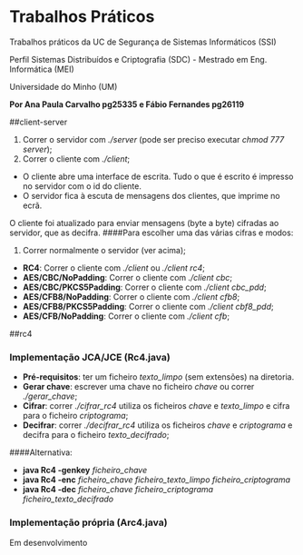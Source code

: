 # Trabalhos Práticos
Trabalhos práticos da UC de Segurança de Sistemas Informáticos (SSI)

Perfil Sistemas Distribuídos e Criptografia (SDC) - Mestrado em Eng. Informática (MEI)

Universidade do Minho (UM)

**Por Ana Paula Carvalho pg25335 e Fábio Fernandes pg26119**

##client-server
1. Correr o servidor com *./server* (pode ser preciso executar *chmod 777 server*);
2. Correr o cliente com *./client*;

- O cliente abre uma interface de escrita. Tudo o que é escrito é impresso no servidor com o id do cliente.
- O servidor fica à escuta de mensagens dos clientes, que imprime no ecrã.

O cliente foi atualizado para enviar mensagens (byte a byte) cifradas ao servidor, que as decifra. 
####Para escolher uma das várias cifras e modos:
1. Correr normalmente o servidor (ver acima);
-  **RC4**: Correr o cliente com *./client* ou *./client rc4*;
-  **AES/CBC/NoPadding**: Correr o cliente com *./client cbc*;
- **AES/CBC/PKCS5Padding**: Correr o cliente com  *./client cbc_pdd*;
-  **AES/CFB8/NoPadding**: Correr o cliente com *./client cfb8*;
-  **AES/CFB8/PKCS5Padding**: Correr o cliente com *./client cbf8_pdd*;
-  **AES/CFB/NoPadding**: Correr o cliente com *./client cfb*;


##rc4

### Implementação JCA/JCE (Rc4.java)
- **Pré-requisitos**: ter um ficheiro *texto_limpo* (sem extensões) na diretoria.
- **Gerar chave**: escrever uma chave no ficheiro *chave* ou correr *./gerar_chave*;
- **Cifrar**: correr *./cifrar_rc4* utiliza os ficheiros *chave* e *texto_limpo* e cifra para o ficheiro *criptograma*;
- **Decifrar**: correr *./decifrar_rc4* utiliza os ficheiros *chave* e *criptograma* e decifra para o ficheiro *texto_decifrado*;

####Alternativa:
- **java Rc4 -genkey** *ficheiro_chave*
- **java Rc4 -enc** *ficheiro_chave* *ficheiro_texto_limpo* *ficheiro_criptograma*
- **java Rc4 -dec** *ficheiro_chave* *ficheiro_criptograma* *ficheiro_texto_decifrado*


### Implementação própria (Arc4.java)
Em desenvolvimento
